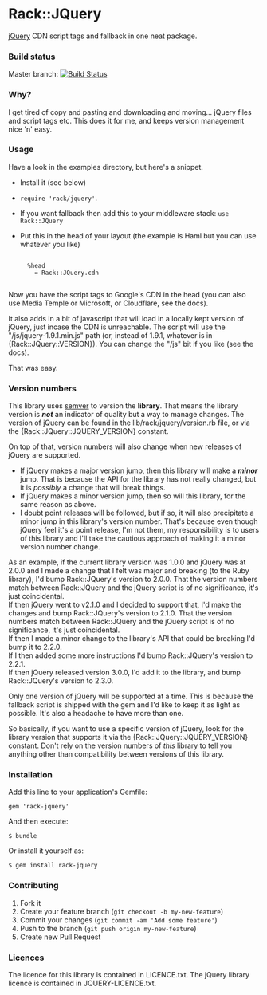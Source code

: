 # Rack::JQuery

[jQuery](http://jquery.com/download/) CDN script tags and fallback in one neat package.

### Build status ###

Master branch:
[![Build Status](https://secure.travis-ci.org/yb66/rack-jquery.png?branch=master)](http://travis-ci.org/yb66/rack-jquery)

### Why? ###

I get tired of copy and pasting and downloading and moving… jQuery files and script tags etc. This does it for me, and keeps version management nice 'n' easy.

### Usage ###

Have a look in the examples directory, but here's a snippet.

* Install it (see below)
* `require 'rack/jquery'`.
* If you want fallback then add this to your middleware stack: `use Rack::JQuery`
* Put this in the head of your layout (the example is Haml but you can use whatever you like)

    <pre><code>
    %head
      = Rack::JQuery.cdn
    </code></pre>

Now you have the script tags to Google's CDN in the head (you can also use Media Temple or Microsoft, or Cloudflare, see the docs).

It also adds in a bit of javascript that will load in a locally kept version of jQuery, just incase the CDN is unreachable. The script will use the "/js/jquery-1.9.1.min.js" path (or, instead of 1.9.1, whatever is in {Rack::JQuery::VERSION}). You can change the "/js" bit if you like (see the docs).

That was easy.

### Version numbers ###

This library uses [semver](http://semver.org/) to version the **library**. That means the library version is ***not*** an indicator of quality but a way to manage changes. The version of jQuery can be found in the lib/rack/jquery/version.rb file, or via the {Rack::JQuery::JQUERY_VERSION} constant.

On top of that, version numbers will also change when new releases of jQuery are supported.

* If jQuery makes a major version jump, then this library will make a ***minor*** jump. That is because the API for the library has not really changed, but it is *possibly* a change that will break things.
* If jQuery makes a minor version jump, then so will this library, for the same reason as above.
* I doubt point releases will be followed, but if so, it will also precipitate a minor jump in this library's version number. That's because even though jQuery feel it's a point release, I'm not them, my responsibility is to users of this library and I'll take the cautious approach of making it a minor version number change.

As an example, if the current library version was 1.0.0 and jQuery was at 2.0.0 and I made a change that I felt was major and breaking (to the Ruby library), I'd bump Rack::JQuery's version to 2.0.0. That the version numbers match between Rack::JQuery and the jQuery script is of no significance, it's just coincidental.  
If then jQuery went to v2.1.0 and I decided to support that, I'd make the changes and bump Rack::JQuery's version to 2.1.0. That the version numbers match between Rack::JQuery and the jQuery script is of no significance, it's just coincidental.  
If then I made a minor change to the library's API that could be breaking I'd bump it to 2.2.0.  
If I then added some more instructions I'd bump Rack::JQuery's version to 2.2.1.  
If then jQuery released version 3.0.0, I'd add it to the library, and bump Rack::JQuery's version to 2.3.0.

Only one version of jQuery will be supported at a time. This is because the fallback script is shipped with the gem and I'd like to keep it as light as possible. It's also a headache to have more than one.

So basically, if you want to use a specific version of jQuery, look for the library version that supports it via the {Rack::JQuery::JQUERY_VERSION} constant. Don't rely on the version numbers of *this* library to tell you anything other than compatibility between versions of this library.

### Installation

Add this line to your application's Gemfile:

    gem 'rack-jquery'

And then execute:

    $ bundle

Or install it yourself as:

    $ gem install rack-jquery

### Contributing ###

1. Fork it
2. Create your feature branch (`git checkout -b my-new-feature`)
3. Commit your changes (`git commit -am 'Add some feature'`)
4. Push to the branch (`git push origin my-new-feature`)
5. Create new Pull Request

### Licences ###

The licence for this library is contained in LICENCE.txt. The jQuery library licence is contained in JQUERY-LICENCE.txt.
